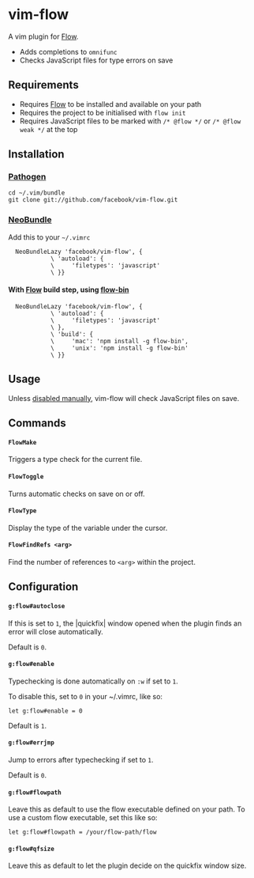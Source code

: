 # vim-flow

A vim plugin for [Flow][flow].

 - Adds completions to `omnifunc`
 - Checks JavaScript files for type errors on save

## Requirements

 - Requires [Flow][flow] to be installed and available on your path
 - Requires the project to be initialised with `flow init`
 - Requires JavaScript files to be marked with `/* @flow */` or `/* @flow weak */` at the top

## Installation

### [Pathogen][pathogen]

    cd ~/.vim/bundle
    git clone git://github.com/facebook/vim-flow.git

### [NeoBundle][neobundle]

Add this to your `~/.vimrc`

```VimL
  NeoBundleLazy 'facebook/vim-flow', {
            \ 'autoload': {
            \     'filetypes': 'javascript'
            \ }}
```

#### With [Flow][flow] build step, using [flow-bin][flowbin]

```VimL
  NeoBundleLazy 'facebook/vim-flow', {
            \ 'autoload': {
            \     'filetypes': 'javascript'
            \ },
            \ 'build': {
            \     'mac': 'npm install -g flow-bin',
            \     'unix': 'npm install -g flow-bin'
            \ }}
```
## Usage

Unless [disabled manually][gflowenable], vim-flow will check JavaScript files on save.

## Commands

#### `FlowMake`

Triggers a type check for the current file.

#### `FlowToggle`

Turns automatic checks on save on or off.

#### `FlowType` 

Display the type of the variable under the cursor.

#### `FlowFindRefs <arg>`

Find the number of references to `<arg>` within the project.

## Configuration

#### `g:flow#autoclose`

If this is set to `1`, the |quickfix| window opened when the plugin finds an error
will close automatically.

Default is `0`.

#### `g:flow#enable`

Typechecking is done automatically on `:w` if set to `1`.

To disable this, set to `0` in your ~/.vimrc, like so:

```VimL
let g:flow#enable = 0
```

Default is `1`.

#### `g:flow#errjmp`

Jump to errors after typechecking if set to `1`.

Default is `0`.

#### `g:flow#flowpath`

Leave this as default to use the flow executable defined on your path. To use
a custom flow executable, set this like so:

```VimL
let g:flow#flowpath = /your/flow-path/flow
```

#### `g:flow#qfsize`

Leave this as default to let the plugin decide on the quickfix window size.

[gflowenable]: https://github.com/facebook/vim-flow#gflowenable
[flow]: https://github.com/facebook/flow
[flowbin]: https://github.com/sindresorhus/flow-bin
[pathogen]: https://github.com/tpope/vim-pathogen
[neobundle]: https://github.com/Shougo/neobundle.vim
